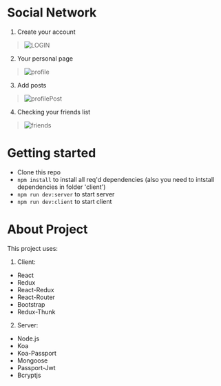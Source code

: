 Social Network
===============
1. Create your account

>![LOGIN](https://psv4.userapi.com/c856428/u164438461/docs/d18/692c4a7a86c0/Opera_Snimok_2020-02-19_183822_localhost.png?extra=cPB4Abfxg03BJBosl5cPLVL8leES0ifaFghBwo1JonIdlXTnPOszXYt3TdCC4Ok2W7N-YrkXhE29fX0GSu0lfZTqHuSgAz035thAnvR2V3c4Eh_x8rRNec969l1qmEldEbMelth0RdhoZOn8PajO8qCs)

2. Your personal page

>![profile](https://psv4.userapi.com/c856528/u164438461/docs/d4/bcd0c5f60332/Opera_Snimok_2020-02-19_175647_localhost.png?extra=ik-EwsLPmsDIbSick-GTFW6ff04aL9YEah5N-ukgzYn-TyWso0JRaLoxC_FNf8j6LwRrWWevPEi-r-t6k83-Tf8-oAUetiJeXTZK0-DScQyewYXApxKlXgDFOlcrQJULKeoK2fe2y26Ma2pCQgN65qXn)

3. Add posts

>![profilePost](https://psv4.userapi.com/c856528/u164438461/docs/d18/9485b4c9cbb1/Opera_Snimok_2020-02-22_234117_localhost.png?extra=49C-VN4BdZuyBXmszzvPyRUCfsrGEascUdjQhHOi-F8la6VXaKEpK0sppl6QFVUsdIjyK1he68cMMWFK9_ZJjbbhSu_fkgXNQjfye3mTn4SeithQu8jenooqtMhynI8UrSDc9_UqQdx1AwCRK4FyGAI)

4. Checking your friends list

>![friends](https://psv4.userapi.com/c856428/u164438461/docs/d4/8b6cae595799/Opera_Snimok_2020-02-22_234142_localhost.png?extra=upoeXt0Xv1SBli7H0t-0661vSmSQvgpa-MT8ybzTnp8Cnpbqs7WMyPiC1fU-OwMUJxT7n7S_jllYftlfjz7ocq9fSZUBlS9H9iC7bFM6RF_9kir6xIoFft1_Bo-dLniE6z8aN2U8tilwxaintSA7WcA)

Getting started
=================

* Clone this repo
* `npm install` to install all req'd dependencies (also you need to intstall dependencies in folder 'client')
* `npm run dev:server` to start server
* `npm run dev:client` to start client

About Project
================

This project uses:

1. Client:
  * React
  * Redux
  * React-Redux
  * React-Router
  * Bootstrap
  * Redux-Thunk
  
2. Server:
  * Node.js
  * Koa
  * Koa-Passport
  * Mongoose
  * Passport-Jwt
  * Bcryptjs
  
  
  



